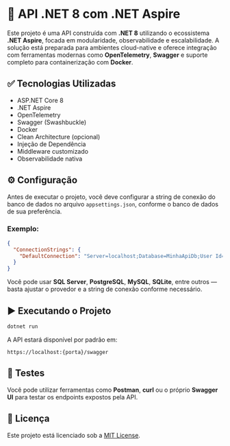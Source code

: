 # 🚀 API .NET 8 com .NET Aspire

Este projeto é uma API construída com **.NET 8** utilizando o ecossistema **.NET Aspire**, focada em modularidade, observabilidade e escalabilidade. A solução está preparada para ambientes cloud-native e oferece integração com ferramentas modernas como **OpenTelemetry**, **Swagger** e suporte completo para containerização com **Docker**.

## ✅ Tecnologias Utilizadas

- ASP.NET Core 8
- .NET Aspire
- OpenTelemetry
- Swagger (Swashbuckle)
- Docker 
- Clean Architecture (opcional)
- Injeção de Dependência
- Middleware customizado
- Observabilidade nativa

## ⚙️ Configuração

Antes de executar o projeto, você deve configurar a string de conexão do banco de dados no arquivo `appsettings.json`, conforme o banco de dados de sua preferência.

### Exemplo:
```json
{
  "ConnectionStrings": {
    "DefaultConnection": "Server=localhost;Database=MinhaApiDb;User Id=usuario;Password=senha;"
  }
}
````

Você pode usar **SQL Server**, **PostgreSQL**, **MySQL**, **SQLite**, entre outros — basta ajustar o provedor e a string de conexão conforme necessário.

## ▶️ Executando o Projeto

```bash
dotnet run
```

A API estará disponível por padrão em:

```
https://localhost:{porta}/swagger
```

## 🧪 Testes

Você pode utilizar ferramentas como **Postman**, **curl** ou o próprio **Swagger UI** para testar os endpoints expostos pela API.

## 📄 Licença

Este projeto está licenciado sob a [MIT License](LICENSE).

